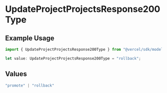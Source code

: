 # UpdateProjectProjectsResponse200Type

## Example Usage

```typescript
import { UpdateProjectProjectsResponse200Type } from "@vercel/sdk/models/operations/updateproject.js";

let value: UpdateProjectProjectsResponse200Type = "rollback";
```

## Values

```typescript
"promote" | "rollback"
```